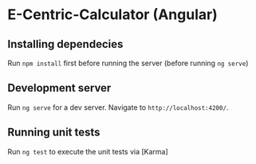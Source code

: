 # E-Centric-Calculator (Angular)

## Installing dependecies

Run `npm install` first before running the server (before running `ng serve`)

## Development server

Run `ng serve` for a dev server. Navigate to `http://localhost:4200/`.

## Running unit tests

Run `ng test` to execute the unit tests via [Karma]
